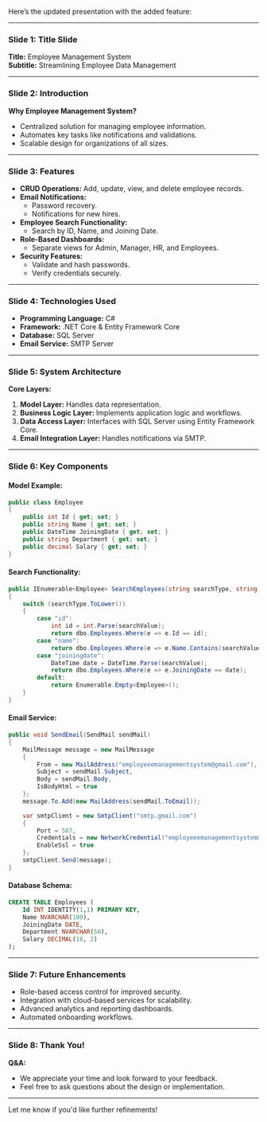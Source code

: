 Here’s the updated presentation with the added feature:

---

### **Slide 1: Title Slide**  
**Title:** Employee Management System  
**Subtitle:** Streamlining Employee Data Management  

---

### **Slide 2: Introduction**  
**Why Employee Management System?**  
- Centralized solution for managing employee information.  
- Automates key tasks like notifications and validations.  
- Scalable design for organizations of all sizes.  

---

### **Slide 3: Features**  
- **CRUD Operations:** Add, update, view, and delete employee records.  
- **Email Notifications:**  
  - Password recovery.  
  - Notifications for new hires.  
- **Employee Search Functionality:**  
  - Search by ID, Name, and Joining Date.  
- **Role-Based Dashboards:**  
  - Separate views for Admin, Manager, HR, and Employees.  
- **Security Features:**  
  - Validate and hash passwords.  
  - Verify credentials securely.  

---

### **Slide 4: Technologies Used**  
- **Programming Language:** C#  
- **Framework:** .NET Core & Entity Framework Core  
- **Database:** SQL Server  
- **Email Service:** SMTP Server  

---

### **Slide 5: System Architecture**  
**Core Layers:**  
1. **Model Layer:** Handles data representation.  
2. **Business Logic Layer:** Implements application logic and workflows.  
3. **Data Access Layer:** Interfaces with SQL Server using Entity Framework Core.  
4. **Email Integration Layer:** Handles notifications via SMTP.  

---

### **Slide 6: Key Components**  

#### **Model Example:**  
```csharp
public class Employee
{
    public int Id { get; set; }
    public string Name { get; set; }
    public DateTime JoiningDate { get; set; }
    public string Department { get; set; }
    public decimal Salary { get; set; }
}
```

#### **Search Functionality:**  
```csharp
public IEnumerable<Employee> SearchEmployees(string searchType, string searchValue)
{
    switch (searchType.ToLower())
    {
        case "id":
            int id = int.Parse(searchValue);
            return dbo.Employees.Where(e => e.Id == id);
        case "name":
            return dbo.Employees.Where(e => e.Name.Contains(searchValue));
        case "joiningdate":
            DateTime date = DateTime.Parse(searchValue);
            return dbo.Employees.Where(e => e.JoiningDate == date);
        default:
            return Enumerable.Empty<Employee>();
    }
}
```

#### **Email Service:**  
```csharp
public void SendEmail(SendMail sendMail)
{
    MailMessage message = new MailMessage
    {
        From = new MailAddress("employeeemanagementsystem@gmail.com"),
        Subject = sendMail.Subject,
        Body = sendMail.Body,
        IsBodyHtml = true
    };
    message.To.Add(new MailAddress(sendMail.ToEmail));

    var smtpClient = new SmtpClient("smtp.gmail.com")
    {
        Port = 587,
        Credentials = new NetworkCredential("employeeemanagementsystem@gmail.com", "password"),
        EnableSsl = true
    };
    smtpClient.Send(message);
}
```

#### **Database Schema:**  
```sql
CREATE TABLE Employees (
    Id INT IDENTITY(1,1) PRIMARY KEY,
    Name NVARCHAR(100),
    JoiningDate DATE,
    Department NVARCHAR(50),
    Salary DECIMAL(18, 2)
);
```

---

### **Slide 7: Future Enhancements**  
- Role-based access control for improved security.  
- Integration with cloud-based services for scalability.  
- Advanced analytics and reporting dashboards.  
- Automated onboarding workflows.  

---

### **Slide 8: Thank You!**  
**Q&A:**  
- We appreciate your time and look forward to your feedback.  
- Feel free to ask questions about the design or implementation.  

---

Let me know if you'd like further refinements!
